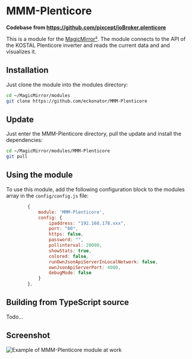 # MMM-Plenticore

**Codebase from <https://github.com/pixcept/ioBroker.plenticore>**

This is a module for the [MagicMirror²](https://github.com/MagicMirrorOrg/MagicMirror/). The module connects to the API of the KOSTAL Plenticore inverter and reads the current data and and visualizes it.

## Installation

Just clone the module into the modules directory:

```bash
cd ~/MagicMirror/modules
git clone https://github.com/eckonator/MMM-Plenticore
```

## Update

Just enter the MMM-Plenticore directory, pull the update and install the dependencies:

```bash
cd ~/MagicMirror/modules/MMM-Plenticore
git pull
```

## Using the module

To use this module, add the following configuration block to the modules array in the `config/config.js` file:

```js
        {
            module: 'MMM-Plenticore',
            config: {
                ipaddress: "192.168.178.xxx",
                port: "80",
                https: false,
                password: "",
                pollinterval: 20000,
                showStats: true,
                colored: false,
                runOwnJsonApiServerInLocalNetwork: false,
                ownJsonApiServerPort: 4000,
                debugMode: false
            }
        },
```

## Building from TypeScript source

Todo...

## Screenshot

![Example of MMM-Plenticore module at work](MMM-Plenticore.png)
